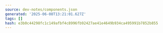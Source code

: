 ```yaml
---
source: dev-notes/components.json
generated: '2025-06-08T13:21:01.627Z'
tags: []
hash: e3b0c44298fc1c149afbf4c8996fb92427ae41e4649b934ca495991b7852b855
---
```


